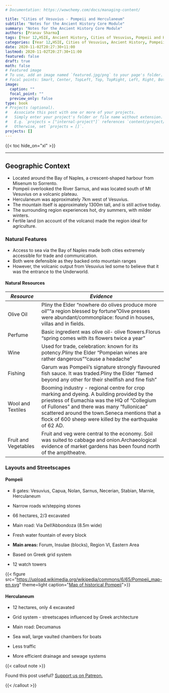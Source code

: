 ```yaml
---
# Documentation: https://wowchemy.com/docs/managing-content/

title: "Cities of Vesuvius - Pompeii and Herculaneum"
subtitle: "Notes for the Ancient History Core Module"
summary: "Notes for the Ancient History Core Module"
authors: [Pranav Sharma]
tags: [Year 12,HSIE, Ancient History, Cities of Vesuvius, Pompeii and Herculaneum, HSC]
categories: [Year 12,HSIE, Cities of Vesuvius, Ancient History, Pompeii and Herculaneum, HSC]
date: 2020-11-02T20:27:30+11:00
lastmod: 2020-11-02T20:27:30+11:00
featured: false
draft: true
math: false
# Featured image
# To use, add an image named `featured.jpg/png` to your page's folder.
# Focal points: Smart, Center, TopLeft, Top, TopRight, Left, Right, BottomLeft, Bottom, BottomRight.
image:
  caption: ""
  focal_point: ""
  preview_only: false
type: book
# Projects (optional).
#   Associate this post with one or more of your projects.
#   Simply enter your project's folder or file name without extension.
#   E.g. `projects = ["internal-project"]` references `content/project/deep-learning/index.md`.
#   Otherwise, set `projects = []`.
projects: []
---
```


{{< toc hide_on="xl" >}}

---

## Geographic Context

- Located around the Bay of Naples, a crescent-shaped harbour from Misenum to Sorrento.
- Pompeii overlooked the River Sarnus, and was located south of Mt Vesuvius on a volcanic plateau.
- Herculaneum was approximately 7km west of Vesuvius.
- The mountain itself is approximately 1300m tall, and is still active today.
- The surrounding region experiences hot, dry summers, with milder winters.
- Fertile land (on account of the volcano) made the region ideal for agriculture.

### Natural Features

- Access to sea via the Bay of Naples made both cities extremely accessible for trade and communication.
- Both were defensible as they backed onto mountain ranges
- However, the volcanic output from Vesuvius led some to believe that it was the entrance to the Underworld.

#### Natural Resources

| *Resource*           | *Evidence*                                                   |
| -------------------- | ------------------------------------------------------------ |
| Olive Oil            | Pliny the Elder “nowhere do olives produce more oil”“a  region blessed by fortune”Olive presses were abundant/commonplace: found in houses, villas and in fields. |
| Perfume              | Basic ingredient was olive oil- olive flowers.Florus “spring comes with its flowers twice a year” |
| Wine                 | Used for trade, celebration: known for its potency.Pliny the Elder “Pompeian wines are rather dangerous”“cause a headache” |
| Fishing              | Garum was Pompeii’s signature strongly flavoured fish  sauce. It was traded.Pliny the Elder “famed beyond any other for their  shellfish and fine fish” |
| Wool and Textiles    | Booming industry - regional centre for crop marking and  dyeing. A building provided by the priestess of Eumachia was the HQ of  “Collegium of Fullones” and there was many “fullonicae” scattered around the town.Seneca mentions that a flock of 600 sheep were killed by the  earthquake of 62 AD. |
| Fruit and Vegetables | Fruit and veg were central to the economy. Soil was  suited to cabbage and onion.Archaeological evidence of market gardens  has been found north of the ampitheatre. |

### Layouts and Streetscapes

#### Pompeii

- 8 gates: Vesuvius, Capua, Nolan, Sarnus, Necerian, Stabian, Marnie, Herculaneum
- Narrow roads w/stepping stones

- 66 hectares, 2/3 excavated

- Main road: Via Dell’Abbondoza (8.5m wide)

- Fresh water fountain of every block

- **Main areas:** Forum, Insulae (blocks), Region VI, Eastern Area

- Based on Greek grid system

- 12 watch towers

{{< figure src="https://upload.wikimedia.org/wikipedia/commons/6/65/Pompeii_map-en.svg" theme=light caption="[Map of historical Pompeii](https://commons.wikimedia.org/wiki/File:Pompeii_map-en.svg)">}}

#### Herculaneum

- 12 hectares, only 4 excavated

- Grid system - streetscapes influenced by Greek architecture

- Main road: Decumanus

- Sea wall, large vaulted chambers for boats

- Less traffic

- More efficient drainage and sewage systems



{{< callout note >}}

Found this post useful? [Support us on Patreon.](https://patreon.com/schoolnotes)

{{< /callout >}}
